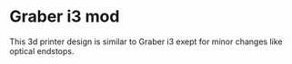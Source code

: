 # Graber i3 mod

This 3d printer design is similar to Graber i3 exept for minor changes like optical endstops.
